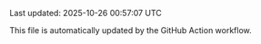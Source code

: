 Last updated: 2025-10-26 00:57:07 UTC

This file is automatically updated by the GitHub Action workflow.
